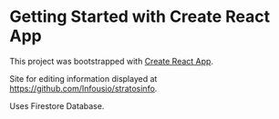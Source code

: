# Getting Started with Create React App
This project was bootstrapped with [Create React App](https://github.com/facebook/create-react-app).

Site for editing information displayed at https://github.com/Infousio/stratosinfo.

Uses Firestore Database.